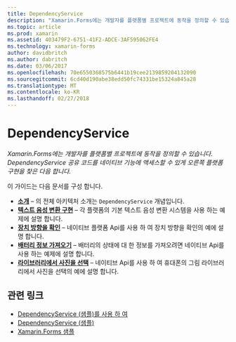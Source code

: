 ```yaml
---
title: DependencyService
description: "Xamarin.Forms에는 개발자를 플랫폼별 프로젝트에 동작을 정의할 수 있습니다. DependencyService 공유 코드를 네이티브 기능에 액세스할 수 있게 오른쪽 플랫폼 구현을 찾은 다음 합니다."
ms.topic: article
ms.prod: xamarin
ms.assetid: 403479F2-6751-41F2-ADCE-3AF595062FE4
ms.technology: xamarin-forms
author: davidbritch
ms.author: dabritch
ms.date: 03/06/2017
ms.openlocfilehash: 70e6550368575b6441b19cee2139859204132090
ms.sourcegitcommit: 6cd40d190abe38edd50fc74331be15324a845a28
ms.translationtype: MT
ms.contentlocale: ko-KR
ms.lasthandoff: 02/27/2018
---
```

# <a name="dependencyservice"></a>DependencyService

_Xamarin.Forms에는 개발자를 플랫폼별 프로젝트에 동작을 정의할 수 있습니다. DependencyService 공유 코드를 네이티브 기능에 액세스할 수 있게 오른쪽 플랫폼 구현을 찾은 다음 합니다._

이 가이드는 다음 문서를 구성 합니다.

- **[소개](introduction.md)**  &ndash; 의 전체 아키텍처 소개는 `DependencyService` 개념입니다.
- **[텍스트 음성 변환 구현](text-to-speech.md)**  &ndash; 각 플랫폼의 기본 텍스트 음성 변환 시스템을 사용 하는 예제에 설명 합니다.
- **[장치 방향을 확인](device-orientation.md)**  &ndash; 네이티브 플랫폼 Api를 사용 하 여 장치 방향을 확인의 예에 설명 합니다.
- **[배터리 정보 가져오기](battery-info.md)**  &ndash; 배터리의 상태에 대 한 정보를 가져오려면 네이티브 Api를 사용 하는 예제에 설명 합니다.
- **[라이브러리에서 사진을 선택](photo-picker.md)**  &ndash; 네이티브 Api를 사용 하 여 휴대폰의 그림 라이브러리에서 사진을 선택의 예에 설명 합니다.


## <a name="related-links"></a>관련 링크

- [DependencyService (샘플)를 사용 하 여](https://developer.xamarin.com/samples/UsingDependencyService)
- [DependencyService (샘플)](https://developer.xamarin.com/samples/xamarin-forms/DependencyService/DependencyServiceSample)
- [Xamarin.Forms 샘플](https://github.com/xamarin/xamarin-forms-samples)
